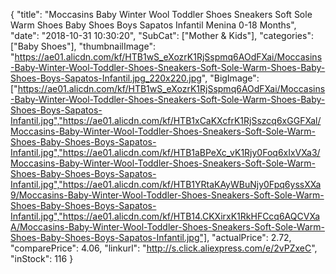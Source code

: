{
	"title": "Moccasins Baby Winter Wool Toddler Shoes Sneakers Soft Sole Warm Shoes Baby Shoes Boys Sapatos Infantil Menina 0-18 Months",
	"date": "2018-10-31 10:30:20",
	"SubCat": ["Mother & Kids"],
	"categories": ["Baby Shoes"],
	"thumbnailImage": "https://ae01.alicdn.com/kf/HTB1wS_eXozrK1RjSspmq6AOdFXai/Moccasins-Baby-Winter-Wool-Toddler-Shoes-Sneakers-Soft-Sole-Warm-Shoes-Baby-Shoes-Boys-Sapatos-Infantil.jpg_220x220.jpg",
	"BigImage": ["https://ae01.alicdn.com/kf/HTB1wS_eXozrK1RjSspmq6AOdFXai/Moccasins-Baby-Winter-Wool-Toddler-Shoes-Sneakers-Soft-Sole-Warm-Shoes-Baby-Shoes-Boys-Sapatos-Infantil.jpg","https://ae01.alicdn.com/kf/HTB1xCaKXcfrK1RjSszcq6xGGFXal/Moccasins-Baby-Winter-Wool-Toddler-Shoes-Sneakers-Soft-Sole-Warm-Shoes-Baby-Shoes-Boys-Sapatos-Infantil.jpg","https://ae01.alicdn.com/kf/HTB1aBPeXc_vK1Rjy0Foq6xIxVXa3/Moccasins-Baby-Winter-Wool-Toddler-Shoes-Sneakers-Soft-Sole-Warm-Shoes-Baby-Shoes-Boys-Sapatos-Infantil.jpg","https://ae01.alicdn.com/kf/HTB1YRtaKAyWBuNjy0Fpq6yssXXa9/Moccasins-Baby-Winter-Wool-Toddler-Shoes-Sneakers-Soft-Sole-Warm-Shoes-Baby-Shoes-Boys-Sapatos-Infantil.jpg","https://ae01.alicdn.com/kf/HTB14.CKXirxK1RkHFCcq6AQCVXaA/Moccasins-Baby-Winter-Wool-Toddler-Shoes-Sneakers-Soft-Sole-Warm-Shoes-Baby-Shoes-Boys-Sapatos-Infantil.jpg"],
	"actualPrice": 2.72,
	"comparePrice": 4.06,
	"linkurl": "http://s.click.aliexpress.com/e/2vPZxeC",
	"inStock": 116
}
